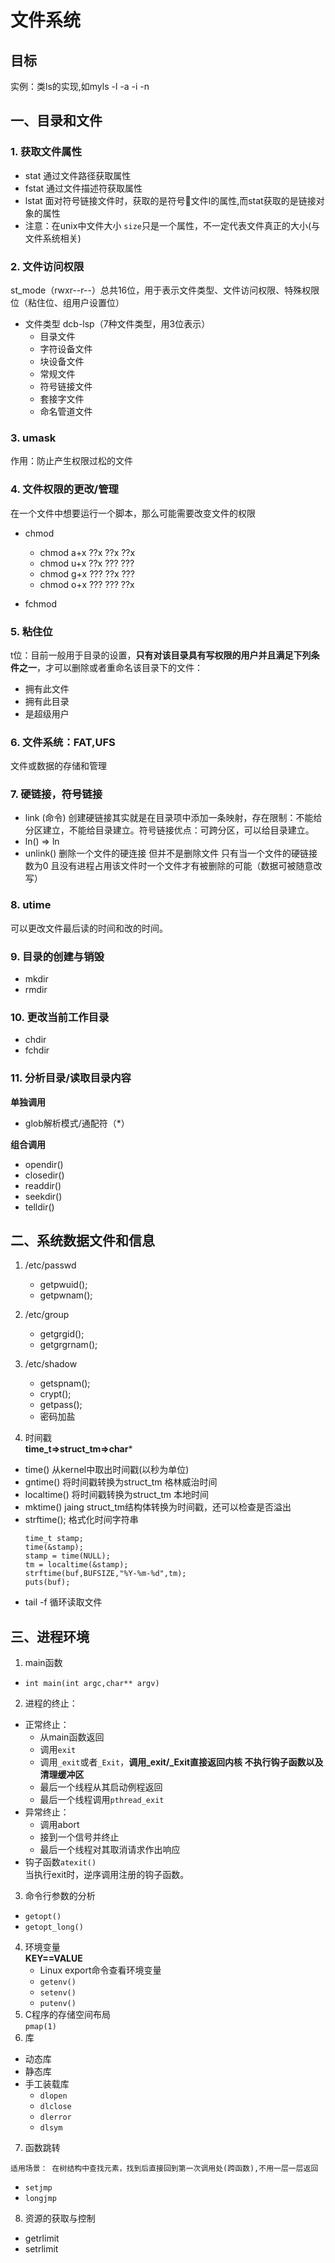 # 文件系统

## 目标

实例：类ls的实现,如myls -l -a -i -n

## 一、目录和文件

### 1. 获取文件属性

- stat 通过文件路径获取属性
- fstat 通过文件描述符获取属性
- lstat 面对符号链接文件时，获取的是符号🔗文件l的属性,而stat获取的是链接对象的属性
- 注意：在unix中文件大小 `size`只是一个属性，不一定代表文件真正的大小(与文件系统相关)

### 2. 文件访问权限

st_mode（rwxr--r--）总共16位，用于表示文件类型、文件访问权限、特殊权限位（粘住位、组用户设置位）

- 文件类型 dcb-lsp（7种文件类型，用3位表示）
  - 目录文件
  - 字符设备文件
  - 块设备文件
  - 常规文件
  - 符号链接文件
  - 套接字文件
  - 命名管道文件

### 3. umask

  作用：防止产生权限过松的文件

### 4. 文件权限的更改/管理

  在一个文件中想要运行一个脚本，那么可能需要改变文件的权限

- chmod

  - chmod a+x ??x ??x ??x
  - chmod u+x ??x ??? ???
  - chmod g+x ??? ??x ???
  - chmod o+x ??? ??? ??x

- fchmod

### 5. 粘住位

  t位：目前一般用于目录的设置，**只有对该目录具有写权限的用户并且满足下列条件之一**，才可以删除或者重命名该目录下的文件：

- 拥有此文件
- 拥有此目录
- 是超级用户

### 6. 文件系统：FAT,UFS

  文件或数据的存储和管理

### 7. 硬链接，符号链接

- link (命令) 创建硬链接其实就是在目录项中添加一条映射，存在限制：不能给分区建立，不能给目录建立。符号链接优点：可跨分区，可以给目录建立。
- ln() => ln
- unlink() 删除一个文件的硬连接 但并不是删除文件 只有当一个文件的硬链接数为0 且没有进程占用该文件时一个文件才有被删除的可能（数据可被随意改写）

### 8. utime

  可以更改文件最后读的时间和改的时间。

### 9. 目录的创建与销毁

- mkdir
- rmdir

### 10. 更改当前工作目录

- chdir
- fchdir

### 11. 分析目录/读取目录内容
**单独调用**
- glob解析模式/通配符（*）

**组合调用**
- opendir()
- closedir()
- readdir()
- seekdir()
- telldir()

## 二、系统数据文件和信息
1. /etc/passwd
   - getpwuid();
   - getpwnam();
2. /etc/group
   - getgrgid();
   - getgrgrnam();
3. /etc/shadow
   - getspnam();
   - crypt();
   - getpass();
   - 密码加盐

4. 时间戳  
**time_t=>struct_tm=>char***  
- time() 从kernel中取出时间戳(以秒为单位)
- gntime() 将时间戳转换为struct_tm 格林威治时间
- localtime() 将时间戳转换为struct_tm 本地时间
- mktime() jaing struct_tm结构体转换为时间戳，还可以检查是否溢出
- strftime(); 格式化时间字符串
  ```
  time_t stamp;
  time(&stamp);
  stamp = time(NULL);
  tm = localtime(&stamp);
  strftime(buf,BUFSIZE,"%Y-%m-%d",tm);
  puts(buf);
  ```
- tail -f 循环读取文件
## 三、进程环境
1. main函数
- `int main(int argc,char** argv)`
2. 进程的终止：
- 正常终止：
  - 从main函数返回
  - 调用`exit`
  - 调用`_exit`或者`_Exit`，**调用_exit/_Exit直接返回内核  不执行钩子函数以及清理缓冲区**
  - 最后一个线程从其启动例程返回
  - 最后一个线程调用`pthread_exit`
- 异常终止：
  - 调用abort
  - 接到一个信号并终止
  - 最后一个线程对其取消请求作出响应
- 钩子函数`atexit()`  
  当执行exit时，逆序调用注册的钩子函数。
3. 命令行参数的分析
- `getopt()`
- `getopt_long()`
4. 环境变量  
**KEY==VALUE**
    - Linux export命令查看环境变量
    - `getenv()`
    - `setenv()`
    - `putenv()`
5. C程序的存储空间布局  
  `pmap(1)`
6. 库
- 动态库
- 静态库
- 手工装载库
  - `dlopen`
  - `dlclose`
  - `dlerror`
  - `dlsym`
7. 函数跳转
```
适用场景： 在树结构中查找元素，找到后直接回到第一次调用处(跨函数),不用一层一层返回
```
- `setjmp`
- `longjmp`
8. 资源的获取与控制
- getrlimit
- setrlimit
